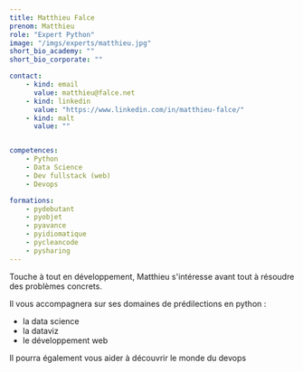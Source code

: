 ```yaml
---
title: Matthieu Falce
prenom: Matthieu
role: "Expert Python"
image: "/imgs/experts/matthieu.jpg"
short_bio_academy: ""
short_bio_corporate: ""

contact:
    - kind: email
      value: matthieu@falce.net
    - kind: linkedin
      value: "https://www.linkedin.com/in/matthieu-falce/"
    - kind: malt
      value: ""


competences:
    - Python 
    - Data Science
    - Dev fullstack (web)
    - Devops 

formations: 
    - pydebutant
    - pyobjet
    - pyavance
    - pyidiomatique
    - pycleancode
    - pysharing
---
```


Touche à tout en développement, Matthieu s'intéresse avant tout à résoudre des problèmes concrets. 

Il vous accompagnera sur ses domaines de prédilections en python : 
 - la data science
 - la dataviz
 - le développement web

Il pourra également vous aider à découvrir le monde du devops